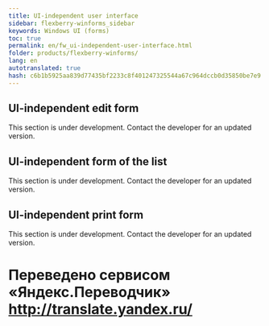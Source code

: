 ```yaml
--- 
title: UI-independent user interface 
sidebar: flexberry-winforms_sidebar 
keywords: Windows UI (forms) 
toc: true 
permalink: en/fw_ui-independent-user-interface.html 
folder: products/flexberry-winforms/ 
lang: en 
autotranslated: true 
hash: c6b1b5925aa839d77435bf2233c8f401247325544a67c964dccb0d35850be7e9 
--- 
```


## UI-independent edit form 
This section is under development. Contact the developer for an updated version. 
## UI-independent form of the list 
This section is under development. Contact the developer for an updated version. 
## UI-independent print form 
This section is under development. Contact the developer for an updated version. 



 # Переведено сервисом «Яндекс.Переводчик» http://translate.yandex.ru/